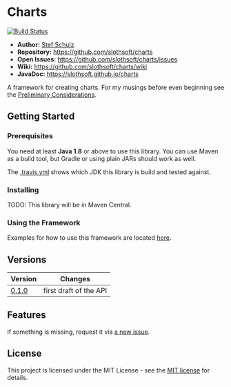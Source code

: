 # Charts


[![Build Status](https://travis-ci.org/slothsoft/charts.svg?branch=master)](https://travis-ci.org/slothsoft/charts)

- **Author:** [Stef Schulz](mailto:s.schulz@slothsoft.de)
- **Repository:** <https://github.com/slothsoft/charts>
- **Open Issues:** <https://github.com/slothsoft/charts/issues>
- **Wiki:** <https://github.com/slothsoft/charts/wiki>
- **JavaDoc:** <https://slothsoft.github.io/charts>


A framework for creating charts. For my musings before even beginning see the [Preliminary Considerations](https://github.com/slothsoft/charts/wiki/Preliminary-Considerations).

## Getting Started

### Prerequisites

You need at least **Java 1.8** or above to use this library. You can use Maven as a build tool, but Gradle or using plain JARs should work as well.

The [.travis.yml](.travis.yml) shows which JDK this library is build and tested against.

### Installing

TODO: This library will be in Maven Central.


### Using the Framework

Examples for how to use this framework are located [here](examples/src/main/java/).

##  Versions


| Version       | Changes       |
| ------------- | ------------- |
| [0.1.0](https://github.com/slothsoft/charts/milestone/1?closed=1) | first draft of the API |


##  Features
    
If something is missing, request it via [a new issue](https://github.com/slothsoft/charts/issues/new).
    

## License

This project is licensed under the MIT License - see the [MIT license](LICENSE) for details.
